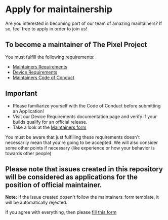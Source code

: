 # Apply for maintainership

Are you interested in becoming part of our team of amazing maintainers? If so, feel free to apply in order to join us!

## To become a maintainer of The Pixel Project
You must fulfill the following requirements:
- [Maintainers Requirements](https://github.com/JoeChirico/ThePixelProject-docs/blob/main/maintainers_requirements.md)
- [Device Requirements](https://github.com/JoeChirico/ThePixelProject-docs/blob/main/device_requirements.md)
- [Maintainers Code of Conduct](https://github.com/JoeChirico/ThePixelProject-docs/blob/main/maintainers_code_of_conduct.md)

## Important
- Please familiarize yourself with the Code of Conduct before submitting an Application!
- Visit our Device Requirements documentation page and verify if your builds qualify for an official release.
- Take a look at the [Maintainers form](https://github.com/JoeChirico/ThePixelProject-docs/blob/main/maintainers_form.md)
  
You must be aware that just fulfilling these requirements doesn't necessarily mean that you're going to be accepted. We will also consider some other points if necessary (like experience or how your behavior is towards other people)


## Please note that issues created in this repository will be considered as applications for the position of official maintainer.
**Note:** If the issue created dosen't follow the maintainers_form template, it will be automatically rejected.

If you agree with everything, then please [fill this form](https://github.com/The-Pixel-Project/maintainership/issues/new?title=New%20maintainer&body=%0A---%0Aname%3A%20Official%20maintainer%20form%20for%20The%20Pixel%20Project%0Aabout%3A%20Application%20for%20becoming%20an%20official%20maintainer%20for%20The%20Pixel%20Project%0Atitle%3A%20New%20maintainer%20%0Aassignees%3A%20%5Bseparate%20the%20usernames%20with%20a%20comma%5D%0A---%0A%0A%3C%21--%0AThis%20template%20is%20taken%20from%20PixelExperience/official_devices%20with%20modifications%20to%20it%0A--%3E%0A%0A%23%23%20Name%20and%20Codename%20of%20the%20device%20you%20want%20to%20apply%20for%20%0A%60%60%60%0AYour%20device%20name%20%28Your%20device%20codename%29%0A%60%60%60%0A%0A%23%23%20Device%20Tree%20sources%0A%3C%21--%0A%2A%20Must%20be%20public%20on%20GitHub/GitLab%0A%2A%20Must%20add%20kernel%20and%20vendor%20as%20well%2C%20if%20available%2C%20common%20tree%20too%0A%2A%20Authorship%20should%20be%20maintained%0A--%3E%0A%60%60%60%0Ahttps%3A//github.com/username/device_brand_codename%0Ahttps%3A//github.com/username/kernel_brand_codename%0Ahttps%3A//github.com/username/vendor_brand_codename%0A%60%60%60%0A%23%23%20Experience%0A%23%23%23%20Have%20you%20gone%20through%20the%20maintainers%20requirements%3F%0A%60%60%60%0AYes/No%0A%60%60%60%0A%0A%23%23%23%20How%20long%20have%20you%20been%20building%20Custom%20ROMs%3F%0A%60%60%60%0AAdd%20here%0A%60%60%60%0A%0A%23%23%23%20What%20ROM%27s%20do%20you%20maintain%20officially/unofficially%3F%0A%60%60%60%0AAdd%20here%0A%60%60%60%0A%0A%23%23%23%20List%20of%20changes/patches%20applied%20to%20source%2C%20if%20applicable%0A%60%60%60%0AAdd%20here%0A%60%60%60%0A%0A%23%23%20Contact%0A%0A%23%23%23%20Telegram%20username%0A%3C%21--%20https%3A//t.me/username%20--%3E%0A%60%60%60%0AYour%20Telegram%20username%0A%60%60%60%0A%23%23%20Build%20History%0A%23%23%23%20Link%20to%20your%20XDA%20thread%20of%20unofficial%20build%0A%3C%21--%20Before%20applying%20officially%2C%20you%20must%20have%20already%20made%20an%20XDA%20--%3E%0A%60%60%60%0ALink%20to%20the%20XDA%20thread.%0A%60%60%60%0A%0A%23%23%23%20Link%20to%20your%20unofficial%20The%20Pixel%20Project%20Build%20Post%20other%20than%20XDA%0A%3C%21--%20Before%20being%20able%20to%20maintain%20The%20Pixel%20Project%20officially%2C%20%0Ayou%20must%20have%20already%20made%20your%20unofficial%20build%20public.%20--%3E%0A%60%60%60%0ALink%20to%20the%20public%20build%20post.%0A%60%60%60%0A)
